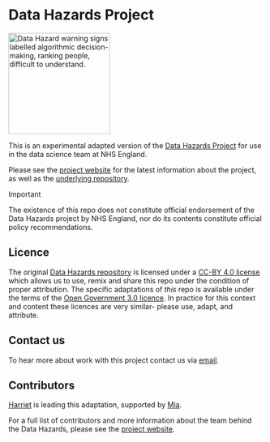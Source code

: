 # Data Hazards Project

<img src="/images/data-hazards-banner.png" alt="Data Hazard warning signs labelled algorithmic decision-making, ranking people, difficult to understand."  width="200" height="200"></img>

This is an experimental adapted version of the [Data Hazards Project][dh-site] for use in the data science team at NHS England.

Please see the [project website][dh-site] for the latest information about the project, as well as the [underlying repository][dh-repo].

> [!IMPORTANT]
> The existence of this repo does not constitute official endorsement of the Data Hazards project by NHS England, nor do its contents constitute official policy recommendations.

## Licence

The original [Data Hazards repository][dh-repo] is licensed under a [CC-BY 4.0 license][license-link] which allows us to use, remix and share this repo under the condition of proper attribution. The specific adaptations of _this_ repo is available under the terms of the [Open Government 3.0 licence](https://www.nationalarchives.gov.uk/doc/open-government-licence/version/3/). In practice for this context and content these licences are very similar- please use, adapt, and attribute.

## Contact us

To hear more about work with this project contact us via [email][ds-email].

## Contributors

[Harriet][harriet-github] is leading this adaptation, supported by [Mia][mia-github].

For a full list of contributors and more information about the team behind the Data Hazards, please see the [project website][dh-site].

[license-link]: https://creativecommons.org/licenses/by/4.0/
[dh-site]: https://datahazards.com/index.html
[dh-repo]: https://github.com/very-good-science/data-hazards
[ds-email]: datascience@nhs.net
[harriet-github]: https://github.com/harrietrs
[mia-github]: https://github.com/amelianoonan1-nhs
